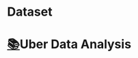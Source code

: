 # Dataset
# [:books:](https://drive.google.com/drive/folders/1_xhCkIzTsliu-mbFDO9D-lW4TL-RbJ70?usp=sharing)Uber Data Analysis
